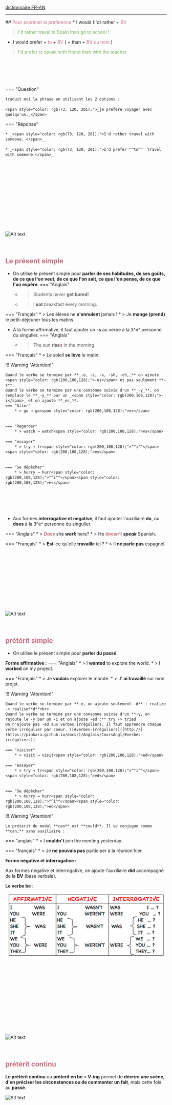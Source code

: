 [dictionnaire FR-AN](https://www.wordreference.com/)
<hr>
## <span style="color: rgb(200,108,128);">Pour exprimer la préférence</span>
* I would (I'd) rather + <span style="color: rgb(200,108,128);">BV</span>

> <span style="color: rgb(116, 179, 93);">I'd rather travel to Spain than go to school !</span>

* I would prefer + <span style="color: rgb(200,108,128);">to</span> + <span style="color: rgb(200,108,128);">BV</span> ( + than + <span style="color: rgb(200,108,128);"> BV ou nom</span> )

> <span style="color: rgb(116, 179, 93);">I'd prefer to speak with friend than with the teacher.</span>

<br>
<br>
<br>
<br>
<br>
=== "Question"

    traduit moi la phrase en utilisant les 2 options :
    
    <span style="color: rgb(73, 120, 201);">_je préfère voyager avec quelqu'un._</span>


=== "Réponse"

    
    * _<span style="color: rgb(73, 120, 201);">I'd rather travel with someone. </span>_
    
    * _<span style="color: rgb(73, 120, 201);">I'd prefer ^^to^^  travel with someone.</span>_

<br>
<br>
<br>
<br>
<br>
<br>
<br>
<br>
<br>
<br>
<br>
<br>


![Alt text](<../Image/ligne épais.svg>)
<br>
<br>
<br>

## <span style="color: rgb(200,108,128);">Le présent simple</span>
* On utilise le présent simple pour **parler de ses habitudes, de ses goûts, de ce que l'on veut, de ce que l'on sait, ce que l'on pense, de ce que l'on espère**.
=== "Anglais"
    * > Students never **get bored**!
    * > I **eat** breakfast every morning.


=== "Français"
    * > Les élèves ne **s'ennuient** jamais !
    * > Je **mange (prend)** le petit-déjeuner tous les matins.

* À la forme affirmative, il faut ajouter un **-s** au verbe à la 3^e^ personne du singulier.
=== "Anglais"
    * > The sun **rise<span style="color: rgb(200,108,128);">s</span>** in the morning.


=== "Français"
    * > Le soleil **se lève** le matin.

!!! Warning "Attention!"

    Quand le verbe se termine par **_-o, -s, -x, -sh, -ch,_** on ajoute <span style="color: rgb(200,108,128);">-es</span> et pas seulement **-s**.  
    Quand le verbe se termine par une consonne suivie d'un **_-y_**, on remplace le **_-y_** par un _<span style="color: rgb(200,108,128);">-i</span>_ et on ajoute **_es_**.
    === "Aller"
        * > go → go<span style="color: rgb(200,108,128);">es</span>


    === "Regarder"
        * > watch → watch<span style="color: rgb(200,108,128);">es</span>
    
    === "essayer"
        * > try → tr<span style="color: rgb(200,108,128);">^^i^^</span><span style="color: rgb(200,108,128);">es</span>


    === "Se dépêcher"
        * > hurry → hurr<span style="color: rgb(200,108,128);">^^i^^</span><span style="color: rgb(200,108,128);">es</span>


<br>
<br>
<br>
<br>

* Aux formes **interrogative et negative**, il faut ajouter l'auxiliaire **do**, ou **does** à la 3^e^ personne du singulier.

=== "Anglais"
    * > <span style="color: rgb(200,108,128);">**_Does_**</span> she **_work_** here?
    * > He <span style="color: rgb(200,108,128);">**_doesn't_**</span> **_speak_** Spanish.


=== "Français"
    * > **Est**-ce qu'elle **travaille** ici ?
    * > Il **ne parle pas** espagnol.
<br>
<br>
<br>
<br>
<br>
<br>
<br>
<br>
<br>
<br>
<br>
<br>


![Alt text](<../Image/ligne épais.svg>)
<br>
<br>
<br>

## <span style="color: rgb(200,108,128);">prétérit simple</span>
* On utilise le présent simple pour **parler du passé**.

**Forme affirmative :**
=== "Anglais"
    * > I **wanted** to explore the world.
    * > I **worked** on my project.



=== "Français"
    * > Je **voulais** explorer le monde.
    * > J' **ai travaillé** sur mon projet.

!!! Warning "Attention!"

    Quand le verbe se termine par **-e, on ajoute seulement -d** : realize -> realise**d**<br>
    Quand le verbe se termine par une consonne suivie d'un **-y, on rajoute le -y par un -i et on ajoute -ed :** try -> tried
    On n'ajoute pas -ed aux verbes irréguliers. Il faut apprendre chaque verbe irrégulier par coeur. ([#verbes-irréguliers]([http://](https://pinkara.github.io/docs/)/Anglais/CoursAngl/#verbes-irréguliers))
    
    === "visiter"
        * > visit → visit<span style="color: rgb(200,108,128);">ed</span>
    
    === "essayer"
        * > try → tr<span style="color: rgb(200,108,128);">^^i^^</span><span style="color: rgb(200,108,128);">ed</span>


    === "Se dépêcher"
        * > hurry → hurr<span style="color: rgb(200,108,128);">^^i^^</span><span style="color: rgb(200,108,128);">ed</span>


!!! Warning "Attention!"

    Le préterit du modal **can** est **could**. Il se conjugue comme **can,** sans auxiliaire :

=== "anglais"
    * > I **couldn't** join the meeting yesterday.

=== "français"
    * > Je **ne pouvais pas** participer à la réunion hier.

**Forme négative et interrogative :**

Aux formes négative et interrogative, on ajoute l'auxiliaire **did** accompagné de la **BV** (base verbale).

**Le verbe be** :

![Alt text](table-4.jpg)

<br>
<br>
<br>
<br>
<br>
<br>
<br>
<br>
<br>
<br>
<br>
<br>


![Alt text](<../Image/ligne épais.svg>)
<br>
<br>
<br>

## <span style="color: rgb(200,108,128);">prétérit continu</span>

**Le prétérit continu** ou **préterit en be + V-ing** permet de **décrire une scène, d'en préciser les circonstances ou de commenter un fait**, mais cette fois au **passé.**

![Alt text](pr%C3%A9terit-continu.svg)






